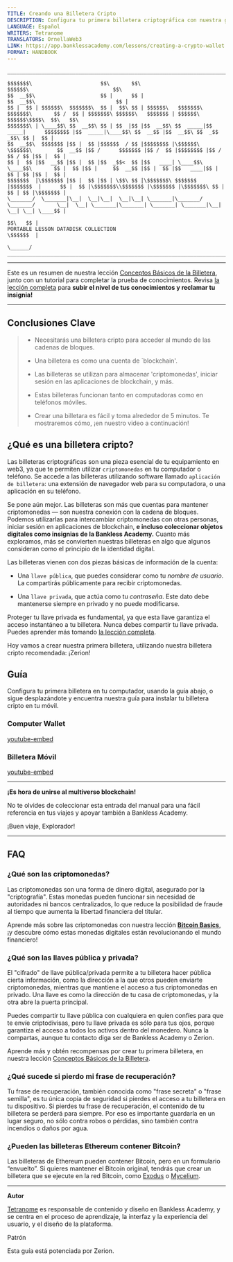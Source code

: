 ```yaml
---
TITLE: Creando una Billetera Cripto
DESCRIPTION: Configura tu primera billetera criptográfica con nuestra guía paso a paso.
LANGUAGE: Español
WRITERS: Tetranome
TRANSLATORS: OrnellaWeb3
LINK: https://app.banklessacademy.com/lessons/creating-a-crypto-wallet
FORMAT: HANDBOOK
---
```


```
__________________________________________________________________________________________________________________________________________________________

$$$$$$$\                      $$\       $$\                                      $$$$$$\                           $$\                                   
$$  __$$\                     $$ |      $$ |                                    $$  __$$\                          $$ |                                  
$$ |  $$ | $$$$$$\  $$$$$$$\  $$ |  $$\ $$ | $$$$$$\   $$$$$$$\  $$$$$$$\       $$ /  $$ | $$$$$$$\ $$$$$$\   $$$$$$$ | $$$$$$\  $$$$$$\$$$$\  $$\   $$\ 
$$$$$$$\ | \____$$\ $$  __$$\ $$ | $$  |$$ |$$  __$$\ $$  _____|$$  _____|      $$$$$$$$ |$$  _____|\____$$\ $$  __$$ |$$  __$$\ $$  _$$  _$$\ $$ |  $$ |
$$  __$$\  $$$$$$$ |$$ |  $$ |$$$$$$  / $$ |$$$$$$$$ |\$$$$$$\  \$$$$$$\        $$  __$$ |$$ /      $$$$$$$ |$$ /  $$ |$$$$$$$$ |$$ / $$ / $$ |$$ |  $$ |
$$ |  $$ |$$  __$$ |$$ |  $$ |$$  _$$<  $$ |$$   ____| \____$$\  \____$$\       $$ |  $$ |$$ |     $$  __$$ |$$ |  $$ |$$   ____|$$ | $$ | $$ |$$ |  $$ |
$$$$$$$  |\$$$$$$$ |$$ |  $$ |$$ | \$$\ $$ |\$$$$$$$\ $$$$$$$  |$$$$$$$  |      $$ |  $$ |\$$$$$$$\\$$$$$$$ |\$$$$$$$ |\$$$$$$$\ $$ | $$ | $$ |\$$$$$$$ |
\_______/  \_______|\__|  \__|\__|  \__|\__| \_______|\_______/ \_______/       \__|  \__| \_______|\_______| \_______| \_______|\__| \__| \__| \____$$ |
                                                                                                                                               $$\   $$ |
PORTABLE LESSON DATADISK COLLECTION                                                                                                            \$$$$$$  |
                                                                                                                                                \______/
__________________________________________________________________________________________________________________________________________________________
```

---

Este es un resumen de nuestra lección [Conceptos Básicos de la Billetera](https://app.banklessacademy.com/lessons/wallet-basics), junto con un tutorial para completar la prueba de conocimientos. Revisa [la lección completa](https://app.banklessacademy.com/lessons/wallet-basics) para **subir el nivel de tus conocimientos y reclamar tu insignia!**

---

## Conclusiones Clave

> - Necesitarás una billetera cripto para acceder al mundo de las cadenas de bloques.
>
> - Una billetera es como una cuenta de \`blockchain'.
>
> - Las billeteras se utilizan para almacenar 'criptomonedas', iniciar sesión en las aplicaciones de blockchain, y más.
>
> - Estas billeteras funcionan tanto en computadoras como en teléfonos móviles.
>
> - Crear una billetara es fácil y toma alrededor de 5 minutos. Te mostraremos cómo, ¡en nuestro video a continuación!

## ¿Qué es una billetera cripto?

Las billeteras criptográficas son una pieza esencial de tu equipamiento en web3, ya que te permiten utilizar `criptomonedas` en tu computador o teléfono. Se accede a las billeteras utilizando software llamado `aplicación de billetera`: una extensión de navegador web para su computadora, o una aplicación en su teléfono.

Se pone aún mejor. Las billeteras son más que cuentas para mantener criptomonedas — son nuestra conexión con la cadena de bloques. Podemos utilizarlas para intercambiar criptomonedas con otras personas, iniciar sesión en aplicaciones de blockchain, **e incluso coleccionar objetos digitales como insignias de la Bankless Academy.** Cuanto más exploramos, más se convierten nuestras billeteras en algo que algunos consideran como el principio de la identidad digital.

Las billeteras vienen con dos piezas básicas de información de la cuenta:

- Una `llave pública`, que puedes considerar como tu _nombre de usuario_. La compartirás públicamente para recibir criptomonedas.

- Una `llave privada`, que actúa como tu _contraseña_. Este dato debe mantenerse siempre en privado y no puede modificarse.

Proteger tu llave privada es fundamental, ya que esta llave garantiza el acceso instantáneo a tu billetera. Nunca debes compartir tu llave privada. Puedes aprender más tomando [la lección completa](https://app.banklessacademy.com/lessons/wallet-basics).

Hoy vamos a crear nuestra primera billetera, utilizando nuestra billetera cripto recomendada: ¡Zerion!

## Guía

Configura tu primera billetera en tu computador, usando la guía abajo, o sigue desplazándote y encuentra nuestra guía para instalar tu billetera cripto en tu móvil.

### Computer Wallet

[youtube-embed](https://www.youtube-nocookie.com/embed/czL_qQ39AH0)

### Billetera Móvil

[youtube-embed](https://www.youtube-nocookie.com/embed/SFbo9QsO2t4)

---

**¡Es hora de unirse al multiverso blockchain!**

No te olvides de coleccionar esta entrada del manual para una fácil referencia en tus viajes y apoyar también a Bankless Academy.

¡Buen viaje, Explorador!

---

## FAQ

### ¿Qué son las criptomonedas?

Las criptomonedas son una forma de dinero digital, asegurado por la "criptografía". Estas monedas pueden funcionar sin necesidad de autoridades ni bancos centralizados, lo que reduce la posibilidad de fraude al tiempo que aumenta la libertad financiera del titular.

Aprende más sobre las criptomonedas con nuestra lección **[Bitcoin Basics](https://app.banklessacademy.com/lessons/bitcoin-basics)**, ¡y descubre cómo estas monedas digitales están revolucionando el mundo financiero!

### ¿Qué son las llaves pública y privada?

El "cifrado" de llave pública/privada permite a tu billetera hacer pública cierta información, como la dirección a la que otros pueden enviarte criptomonedas, mientras que mantiene el acceso a tus criptomonedas en privado. Una llave es como la dirección de tu casa de criptomonedas, y la otra abre la puerta principal.

Puedes compartir tu llave pública con cualquiera en quien confíes para que te envíe criptodivisas, pero tu llave privada es sólo para tus ojos, porque garantiza el acceso a todos los activos dentro del monedero. Nunca la compartas, aunque tu contacto diga ser de Bankless Academy o Zerion.

Aprende más y obtén recompensas por crear tu primera billetera, en nuestra lección [Conceptos Básicos de la Billetera](https://app.banklessacademy.com/lessons/wallet-basics).

### ¿Qué sucede si pierdo mi frase de recuperación?

Tu frase de recuperación, también conocida como "frase secreta" o "frase semilla", es tu única copia de seguridad si pierdes el acceso a tu billetera en tu dispositivo. Si pierdes tu frase de recuperación, el contenido de tu billetera se perderá para siempre. Por eso es importante guardarla en un lugar seguro, no sólo contra robos o pérdidas, sino también contra incendios o daños por agua.

### ¿Pueden las billeteras Ethereum contener Bitcoin?

Las billeteras de Ethereum pueden contener Bitcoin, pero en un formulario “envuelto”. Si quieres mantener el Bitcoin original, tendrás que crear un billetera que se ejecute en la red Bitcoin, como [Exodus](https://www.exodus.com/) o [Mycelium](https://wallet.mycelium.com/).

---

**Autor**

[Tetranome](https://twitter.com/Tetranome) es responsable de contenido y diseño en Bankless Academy, y se centra en el proceso de aprendizaje, la interfaz y la experiencia del usuario, y el diseño de la plataforma.

Patrón

Esta guía está potenciada por Zerion.

